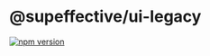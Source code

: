 # @supeffective/ui-legacy

[![npm version][npm-version-src]][npm-version-href]

[npm-version-src]:
  https://img.shields.io/npm/v/@supeffective/ui-legacy?style=flat&colorA=18181B&colorB=F0DB4F
[npm-version-href]: https://npmjs.com/package/@supeffective/ui-legacy
